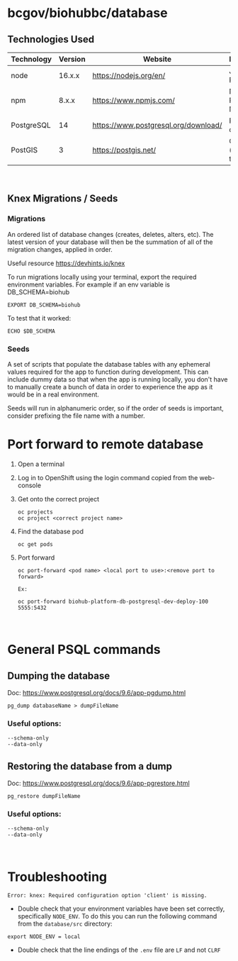 # bcgov/biohubbc/database

## Technologies Used

| Technology | Version | Website                              | Description          |
| ---------- | ------- | ------------------------------------ | -------------------- |
| node       | 16.x.x  | https://nodejs.org/en/               | JavaScript Runtime   |
| npm        | 8.x.x   | https://www.npmjs.com/               | Node Package Manager |
| PostgreSQL | 14      | https://www.postgresql.org/download/ | PSQL database        |
| PostGIS    | 3       | https://postgis.net/                 | GIS (spatial) tools  |

<br />

## Knex Migrations / Seeds

### Migrations


An ordered list of database changes (creates, deletes, alters, etc). The latest version of your database will then be the summation of all of the migration changes, applied in order.

Useful resource https://devhints.io/knex

To run migrations locally using your terminal, export the required environment variables. For example if an env variable is DB_SCHEMA=biohub

```
EXPORT DB_SCHEMA=biohub
```
To test that it worked:

```
ECHO $DB_SCHEMA 
```

### Seeds

A set of scripts that populate the database tables with any ephemeral values required for the app to function during development. This can include dummy data so that when the app is running locally, you don't have to manually create a bunch of data in order to experience the app as it would be in a real environment.

Seeds will run in alphanumeric order, so if the order of seeds is important, consider prefixing the file name with a number.

# Port forward to remote database

1. Open a terminal
2. Log in to OpenShift using the login command copied from the web-console
3. Get onto the correct project
   ```
   oc projects
   oc project <correct project name>
   ```
4. Find the database pod
   ```
   oc get pods
   ```
5. Port forward

   ```
   oc port-forward <pod name> <local port to use>:<remove port to forward>

   Ex:

   oc port-forward biohub-platform-db-postgresql-dev-deploy-100 5555:5432
   ```

<br />

# General PSQL commands

## Dumping the database

Doc: https://www.postgresql.org/docs/9.6/app-pgdump.html

```
pg_dump databaseName > dumpFileName
```

### Useful options:

    --schema-only
    --data-only

## Restoring the database from a dump

Doc: https://www.postgresql.org/docs/9.6/app-pgrestore.html

```
pg_restore dumpFileName
```

### Useful options:

    --schema-only
    --data-only

<br />

# Troubleshooting

`Error: knex: Required configuration option 'client' is missing.`

- Double check that your environment variables have been set correctly, specifically `NODE_ENV`. To do this you can run the following command from the `database/src` directory:

```
export NODE_ENV = local
```

- Double check that the line endings of the `.env` file are `LF` and not `CLRF`
